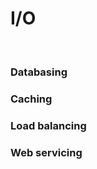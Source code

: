 # I/O

<br/>

### Databasing
<!--.element: class="fragment"-->

### Caching
<!--.element: class="fragment"-->

### Load balancing
<!--.element: class="fragment"-->

### Web servicing
<!--.element: class="fragment"-->

